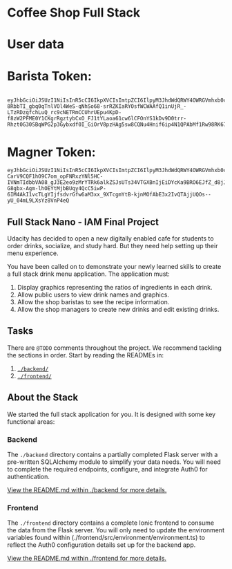 # Coffee Shop Full Stack

# User data

# Barista Token:

```

eyJhbGciOiJSUzI1NiIsInR5cCI6IkpXVCIsImtpZCI6IlpyM3JhdWdQRWY4OWRGVmhxb0c2RiJ9.eyJpc3MiOiJodHRwczovL2Rldi05ZzBsdi05OC51cy5hdXRoMC5jb20vIiwic3ViIjoiYXV0aDB8NjBmZjc4YWEwZjg2NjQwMDY5MmIxMzllIiwiYXVkIjoiZHJpbmtlciIsImlhdCI6MTYyNzQwNjk5MCwiZXhwIjoxNjI3NDkzMzkwLCJhenAiOiIxRk5RTjdMU2ZWNVlrTkI2eE01RmFpQmhXWXNGVHQ0NyIsInNjb3BlIjoiIiwicGVybWlzc2lvbnMiOlsiZ2V0OmRyaW5rcy1kZXRhaWwiXX0.hgBJfTaN7o5p2YK8dsJaVlEuXLXnIPD3Liro72q52T5drGBv_2oJT4m15gAUgUxwzRJfpCThDm_Fse_zEAZsqK-8RbbTI_gbq0qTnlVOl4WeS-qNhSo68-srRZKIaRYOsfWCWAAfQ1inUjR_-LTzRDzgfchLuQ_rc9cNETRmCCUhrUEpu4KpD-f8zW2PFME0Y1CKgrRgztybCxO_FJ1tYLaoa61cw6lCFOnYS1kDv9D0trr-Rhzt0G30SBqWPG2p3Gybxdf0I_GiOrV8pzHAg5sw8CQNu4Hnif6ip4N1QPAbMf1Rw98RK67iOjg9UowQYchaIWeVNT49Zov5Mol6uA
```

# Magner Token:

```
eyJhbGciOiJSUzI1NiIsInR5cCI6IkpXVCIsImtpZCI6IlpyM3JhdWdQRWY4OWRGVmhxb0c2RiJ9.eyJpc3MiOiJodHRwczovL2Rldi05ZzBsdi05OC51cy5hdXRoMC5jb20vIiwic3ViIjoiYXV0aDB8NjBmZjc2ZDhjNzI0MDUwMDcxYjU1ZTgwIiwiYXVkIjoiZHJpbmtlciIsImlhdCI6MTYyNzQwNjkxNiwiZXhwIjoxNjI3NDkzMzE2LCJhenAiOiIxRk5RTjdMU2ZWNVlrTkI2eE01RmFpQmhXWXNGVHQ0NyIsInNjb3BlIjoiIiwicGVybWlzc2lvbnMiOlsiZGVsZXRlOmRyaW5rcyIsImdldDpkcmlua3MtZGV0YWlsIiwicGF0Y2g6ZHJpbmtzIiwicG9zdDpkcmlua3MiXX0.mMneVQ-CarV9CQF1hO9C7om_opFNRxzYNl5HC-IVNmTIdbbVA08_gJ3E2eo9zMrYTRk6alkZSJsUTs34VTGXBnIjEiDYcKa9BRO6EJfZ_d8jJn0KLA4ysJuMfhm38G1RJ216W3OjhVMx9tXELb6Q_V6VtLYDd7gI1oIUWvTHdoofClBCL3d3LhADz5ts89pZ2YyeEFED_O8rfjePoslDgS5Fc761JD6-G8gbx-Agm-lhOEYtMjbBUqy4QcC5iwP-6IM4AkI1vcTLgYIjfsdvrGfw6aM3xx_9XTcgmYtB-kjnMOfAbE3x2IvQTAjjUQOs--yU_04mL9LXsYz8VnP4eQ
```

## Full Stack Nano - IAM Final Project

Udacity has decided to open a new digitally enabled cafe for students to order drinks, socialize, and study hard. But they need help setting up their menu experience.

You have been called on to demonstrate your newly learned skills to create a full stack drink menu application. The application must:

1. Display graphics representing the ratios of ingredients in each drink.
2. Allow public users to view drink names and graphics.
3. Allow the shop baristas to see the recipe information.
4. Allow the shop managers to create new drinks and edit existing drinks.

## Tasks

There are `@TODO` comments throughout the project. We recommend tackling the sections in order. Start by reading the READMEs in:

1. [`./backend/`](./backend/README.md)
2. [`./frontend/`](./frontend/README.md)

## About the Stack

We started the full stack application for you. It is designed with some key functional areas:

### Backend

The `./backend` directory contains a partially completed Flask server with a pre-written SQLAlchemy module to simplify your data needs. You will need to complete the required endpoints, configure, and integrate Auth0 for authentication.

[View the README.md within ./backend for more details.](./backend/README.md)

### Frontend

The `./frontend` directory contains a complete Ionic frontend to consume the data from the Flask server. You will only need to update the environment variables found within (./frontend/src/environment/environment.ts) to reflect the Auth0 configuration details set up for the backend app.

[View the README.md within ./frontend for more details.](./frontend/README.md)
